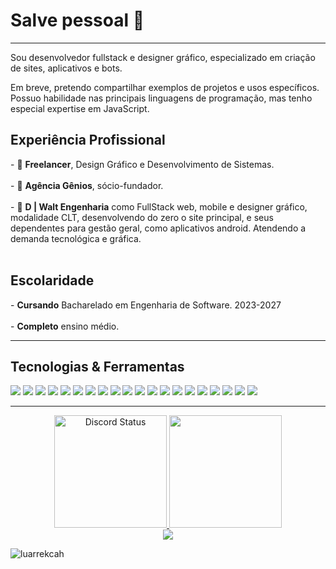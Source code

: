<h1>Salve pessoal 👋</h1>

---

Sou desenvolvedor fullstack e designer gráfico, especializado em criação de sites, aplicativos e bots. 

Em breve, pretendo compartilhar exemplos de projetos e usos específicos. Possuo habilidade nas principais linguagens de programação, mas tenho especial expertise em JavaScript.

<h2>Experiência Profissional</h2>
- 🔭 <b>Freelancer</b>, Design Gráfico e Desenvolvimento de Sistemas.
<br><br>
- 🔭 <b>Agência Gênios</b>, sócio-fundador. 
<br><br>
- 🔭 <b>D | Walt Engenharia</b> como FullStack web, mobile e designer gráfico, modalidade CLT, desenvolvendo do zero o site principal, e seus dependentes para gestão geral, como aplicativos android. Atendendo a demanda tecnológica e gráfica.
<br><br>




<h2>Escolaridade</h2>
- <b>Cursando</b> Bacharelado em Engenharia de Software. 2023-2027
<br><br>
- <b>Completo</b> ensino médio.

---

<h2>Tecnologias & Ferramentas</h2>


<div style="align-items: row">
<img src="https://img.shields.io/badge/JavaScript-323330?style=for-the-badge&logo=javascript&logoColor=F7DF1E" />
<img src="https://img.shields.io/badge/Python-FFD43B?style=for-the-badge&logo=python&logoColor=blue" />
<img src="https://img.shields.io/badge/HTML5-E34F26?style=for-the-badge&logo=html5&logoColor=white" />
<img src="https://img.shields.io/badge/React_Native-20232A?style=for-the-badge&logo=react&logoColor=61DAFB" />
<img src="https://img.shields.io/badge/Socket.io-010101?&style=for-the-badge&logo=Socket.io&logoColor=white" />
<img src="https://img.shields.io/badge/React-20232A?style=for-the-badge&logo=react&logoColor=61DAFB" />
<img src="https://img.shields.io/badge/Node.js-339933?style=for-the-badge&logo=nodedotjs&logoColor=white" />
<img src="https://img.shields.io/badge/jQuery-0769AD?style=for-the-badge&logo=jquery&logoColor=white" />
<img src="https://img.shields.io/badge/Font_Awesome-339AF0?style=for-the-badge&logo=fontawesome&logoColor=white" />
<img src="https://img.shields.io/badge/firebase-ffca28?style=for-the-badge&logo=firebase&logoColor=black" />
<img src="https://img.shields.io/badge/fastify-202020?style=for-the-badge&logo=fastify&logoColor=white" />
<img src="https://img.shields.io/badge/Bootstrap-563D7C?style=for-the-badge&logo=bootstrap&logoColor=white" />
<img src="https://img.shields.io/badge/Babel-F9DC3E?style=for-the-badge&logo=babel&logoColor=white" />
<img src="https://img.shields.io/badge/Google%20Analytics-E37400?style=for-the-badge&logo=google%20analytics&logoColor=white" />
<img src="https://img.shields.io/badge/Amazon_AWS-FF9900?style=for-the-badge&logo=amazonaws&logoColor=white" />
<img src="https://img.shields.io/badge/Cloudflare-F38020?style=for-the-badge&logo=Cloudflare&logoColor=white" />
<img src="https://img.shields.io/badge/Glitch-2800ff?style=for-the-badge&logo=glitch&logoColor=white" />
<img src="https://img.shields.io/badge/Heroku-430098?style=for-the-badge&logo=heroku&logoColor=white" />
<img src="https://img.shields.io/badge/Adobe%20Photoshop-31A8FF?style=for-the-badge&logo=Adobe%20Photoshop&logoColor=black" />
<img src="https://img.shields.io/badge/Spark%20AR-FF5C83?style=for-the-badge&logo=Spark AR&logoColor=white" />
</div>

---
                                        
<div align="center">
 <a href="https://discord.com/users/701953428510736396" target="_blank">
  <img height="180em" alt="Discord Status" src="https://lanyard.cnrad.dev/api/701953428510736396?bg=1f1f1f&borderRadius=5px">
 </a>
   <img height="180em" src="https://github-readme-stats.vercel.app/api/top-langs/?username=luarrekcah&layout=compact&langs_count=7&theme=dark"/>
</div>

<div align="center">
<a href="https://www.instagram.com/luarrekcah/" target="_blank"><img src="https://img.shields.io/badge/-Instagram-%23E4405F?style=for-the-badge&logo=instagram&logoColor=white" target="_blank"></a>
</div>



<p align="rigth"> <img src="https://komarev.com/ghpvc/?username=luarrekcah&label=Profile%20views&color=0e75b6&style=flat" alt="luarrekcah" /> </p>
